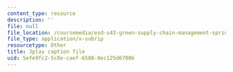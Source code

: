 ```yaml
---
content_type: resource
description: ''
file: null
file_location: /coursemedia/esd-s43-green-supply-chain-management-spring-2014/5efe9fc25c8ecaef65880ec125d6700b_e_Hpp8cgeRs.srt
file_type: application/x-subrip
resourcetype: Other
title: 3play caption file
uid: 5efe9fc2-5c8e-caef-6588-0ec125d6700b
---
```

